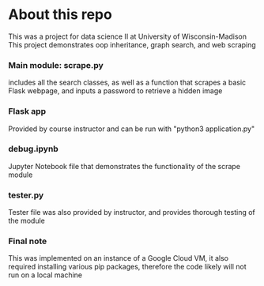 # About this repo
This was a project for data science II at University of Wisconsin-Madison<br>
This project demonstrates oop inheritance, graph search, and web scraping
### Main module: scrape.py 
includes all the search classes, as well as a function that scrapes a basic Flask webpage, and inputs a password to retrieve a hidden image
### Flask app
Provided by course instructor and can be run with "python3 application.py"
### debug.ipynb
Jupyter Notebook file that demonstrates the functionality of the scrape module
### tester.py
Tester file was also provided by instructor, and provides thorough testing of the module
### Final note
This was implemented on an instance of a Google Cloud VM, it also required installing various pip packages, therefore the code likely will not run on a local machine


